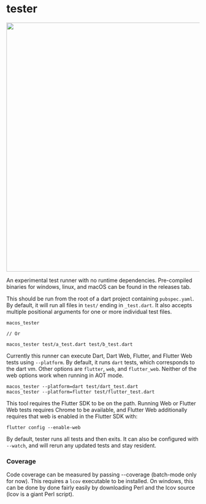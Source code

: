 # tester

<img width="650" src="https://user-images.githubusercontent.com/8975114/83311624-9b562f00-a1c4-11ea-9716-92cd3c455b9e.PNG">


An experimental test runner with no runtime dependencies. Pre-compiled binaries for windows, linux, and macOS can be found in the releases tab.

This should be run from the root of a dart project containing `pubspec.yaml`. By default, it will run all files in `test/` ending in `_test.dart`. It also accepts multiple positional arguments for one or more individual test files.

```
macos_tester

// Or

macos_tester test/a_test.dart test/b_test.dart
```

Currently this runner can execute Dart, Dart Web, Flutter, and Flutter Web tests using `--platform`. By default, it runs `dart` tests, which corresponds to the dart vm. Other options are `flutter`, `web`, and `flutter_web`. Neither of the web options work when running in AOT mode.

```
macos_tester --platform=dart test/dart_test.dart
macos_tester --platform=flutter test/flutter_test.dart
```


This tool requires the Flutter SDK to be on the path. Running Web or Flutter Web tests requires Chrome to be available, and Flutter Web additionally requires that web is enabled in the Flutter SDK with:


```
flutter config --enable-web
```

By default, tester runs all tests and then exits. It can also be configured with `--watch`, and will rerun any updated tests and stay resident.

### Coverage

Code coverage can be measured by passing --coverage (batch-mode only for now). This requires a `lcov` executable to be installed. On windows, this can be done by done fairly easily by downloading Perl and the lcov source (lcov is a giant Perl script).
